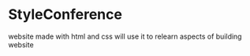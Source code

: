 # StyleConference
website made with html and css will use it to relearn aspects of building website
